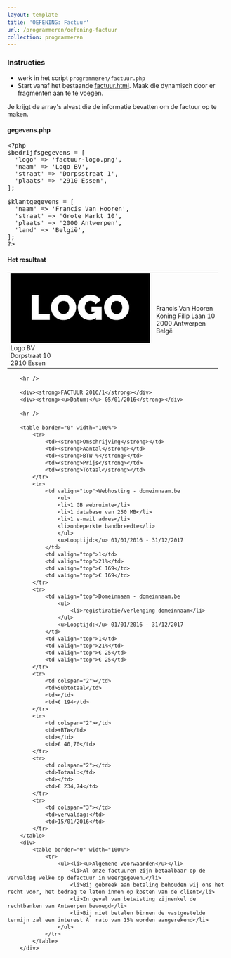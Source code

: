 ```yaml
---
layout: template
title: 'OEFENING: Factuur'
url: /programmeren/oefening-factuur
collection: programmeren
---
```


<div class="highlight">
    <h3>Instructies</h3>
    <ul>
        <li>werk in het script <code>programmeren/factuur.php</code></li>
        <li>Start vanaf het bestaande <a target="_blank" href="factuur.html">factuur.html</a>. Maak die dynamisch door er <code><?php ... ?></code> fragmenten aan te te voegen.</li>
    </ul>
</div>

Je krijgt de array's alvast die de informatie bevatten om de factuur op te maken.

#### gegevens.php
<pre data-enlighter-theme="beyond" data-enlighter-language="php">
&lt;?php 
$bedrijfsgegevens = [
  'logo' => 'factuur-logo.png', 
  'naam' => 'Logo BV', 
  'straat' => 'Dorpsstraat 1', 
  'plaats' => '2910 Essen', 
];

$klantgegevens = [     
  'naam' => 'Francis Van Hooren', 
  'straat' => 'Grote Markt 10', 
  'plaats' => '2000 Antwerpen', 
  'land' => 'België', 
];
?&gt;
</pre>



#### Het resultaat

<div class="shadow result">
      <table width="100%">
            <tr>
                <td>
                    <div><img src="images/factuur-logo.png" /></div>
                    <div>Logo BV</div>
                    <div>Dorpstraat 10</div>
                    <div>2910 Essen</div>
                </td>
                <td>
                    <div>Francis Van Hooren</div>
                    <div>Koning Filip Laan 10</div>
                    <div>2000 Antwerpen</div>
                    <div>Belgë</div>
                </td>
            </tr>
        </table>
        
        <hr />
        
        <div><strong>FACTUUR 2016/1</strong></div>
        <div><strong><u>Datum:</u> 05/01/2016</strong></div>
     
        <hr />
        
        <table border="0" width="100%">
            <tr>
                <td><strong>Omschrijving</strong></td>
                <td><strong>Aantal</strong></td>
                <td><strong>BTW %</strong></td>
                <td><strong>Prijs</strong></td>
                <td><strong>Totaal</strong></td>
            </tr>
            <tr>
                <td valign="top">Webhosting - domeinnaam.be
                    <ul>
                    <li>1 GB webruimte</li>
                    <li>1 database van 250 MB</li>
                    <li>1 e-mail adres</li>
                    <li>onbeperkte bandbreedte</li>
                    </ul>
                    <u>Looptijd:</u> 01/01/2016 - 31/12/2017
                </td>
                <td valign="top">1</td>
                <td valign="top">21%</td>
                <td valign="top">€ 169</td>
                <td valign="top">€ 169</td>
            </tr>
            <tr>
                <td valign="top">Domeinnaam - domeinnaam.be
                    <ul>
                        <li>registiratie/verlenging domeinnaam</li>
                    </ul>
                    <u>Looptijd:</u> 01/01/2016 - 31/12/2017
                </td>
                <td valign="top">1</td>
                <td valign="top">21%</td>
                <td valign="top">€ 25</td>
                <td valign="top">€ 25</td>
            </tr>
            <tr>
                <td colspan="2"></td>
                <td>Subtotaal</td>
                <td></td>
                <td>€ 194</td>
            </tr>
            <tr>
                <td colspan="2"></td>
                <td>+BTW</td>
                <td></td>
                <td>€ 40,70</td>
            </tr>
            <tr>
                <td colspan="2"></td>
                <td>Totaal:</td>
                <td></td>
                <td>€ 234,74</td>
            </tr>
            <tr>
                <td colspan="3"></td>
                <td>vervaldag:</td>
                <td>15/01/2016</td>
            </tr>
        </table>
        <div>
            <table border="0" width="100%">
                <tr>
                    <ul><li><u>Algemene voorwaarden</u></li>
                        <li>Al onze factuuren zijn betaalbaar op de vervaldag welke op defactuur in weergegeven.</li>
                        <li>Bij gebreek aan betaling behouden wij ons het recht voor, het bedrag te laten innen op kosten van de client</li>
                        <li>In geval van betwisting zijnenkel de rechtbanken van Antwerpen bevoegd</li>
                        <li>Bij niet betalen binnen de vastgestelde termijn zal een interest Ã  rato van 15% worden aangerekend</li>
                    </ul>
                </tr>
            </table>
        </div>
</div>